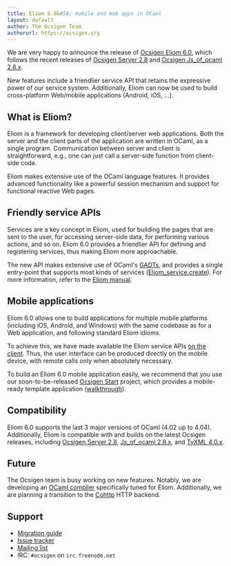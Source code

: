 ```yaml
---
title: Eliom 6.0&#58; mobile and Web apps in OCaml
layout: default
author: The Ocsigen Team
authorurl: https://ocsigen.org
---
```


We are very happy to announce the release of [Ocsigen Eliom 6.0][release],
which follows the recent releases of
[Ocsigen Server 2.8][serverrelease]
and [Ocsigen Js\_of\_ocaml 2.8.x][jsoorelease].

New features include a friendlier service API that retains the
expressive power of our service system. Additionally, Eliom can now be
used to build cross-platform Web/mobile applications (Android, iOS, ...).

## What is Eliom?

Eliom is a framework for developing client/server web
applications. Both the server and the client parts of the application
are written in OCaml, as a single program. Communication between
server and client is straightforward, e.g., one can just call a
server-side function from client-side code.

Eliom makes extensive use of the OCaml language features. It provides
advanced functionality like a powerful session mechanism and support
for functional reactive Web pages.

## Friendly service APIs

Services are a key concept in Eliom, used for building the pages that
are sent to the user, for accessing server-side data, for performing
various actions, and so on. Eliom 6.0 provides a friendlier API for
defining and registering services, thus making Eliom more
approachable.

The new API makes extensive use of OCaml's [GADTs][gadt], and provides
a single entry-point that supports most kinds of services
([Eliom_service.create][servicecreate]). For more information, refer
to the [Eliom manual][servicemanual].

## Mobile applications

Eliom 6.0 allows one to build applications for multiple mobile
platforms (including iOS, Android, and Windows) with the same codebase
as for a Web application, and following standard Eliom idioms.

To achieve this, we have made available the Eliom service APIs
[on the client][clientservice]. Thus, the user interface can be
produced directly on the mobile device, with remote calls only when
absolutely necessary.

To build an Eliom 6.0 mobile application easily, we recommend that you
use our soon-to-be-released [Ocsigen Start][ostart] project, which
provides a mobile-ready template application
([walkthrough][mobilewalkthrough]).

## Compatibility

Eliom 6.0 supports the last 3 major versions of OCaml (4.02 up to
4.04). Additionally, Eliom is compatible with and builds on the
latest Ocsigen releases, including
[Ocsigen Server 2.8][serverrelease],
[Js\_of\_ocaml 2.8.x][jsoorelease], and [TyXML 4.0.x][tyxmlrelease].

## Future

The Ocsigen team is busy working on new features. Notably, we are
developing an [OCaml compiler][eliomc] specifically tuned for
Eliom. Additionally, we are planning a transition to the
[Cohttp][cohttp] HTTP backend.

## Support

- [Migration guide][migration]
- [Issue tracker][issues]
- [Mailing list][list]
- IRC: `#ocsigen` on `irc.freenode.net`

[release]: https://github.com/ocsigen/eliom/releases/tag/6.0.0
[serverrelease]: https://github.com/ocsigen/ocsigenserver/releases/tag/2.8
[jsoorelease]: https://github.com/ocsigen/js_of_ocaml/releases/tag/2.8.3
[tyxmlrelease]: https://github.com/ocsigen/tyxml/releases/tag/4.0.1

[migration]: https://ocsigen.org/eliom/Eliom60
[issues]: https://github.com/ocsigen/eliom/issues
[list]: https://sympa.inria.fr/sympa/info/ocsigen
[clientservice]: https://ocsigen.org/eliom/manual/clientserver-services
[ostart]: https://github.com/ocsigen/ocsigen-start
[mobilewalkthrough]: https://ocsigen.org/tuto/manual/mobile
[eliomc]: https://github.com/ocsigen/ocaml-eliom
[cohttp]: https://github.com/mirage/ocaml-cohttp
[gadt]: https://en.wikipedia.org/wiki/Generalized_algebraic_data_type
[servicecreate]: https://ocsigen.org/eliom/api/server/Eliom_service#VALcreate
[servicemanual]: https://ocsigen.org/eliom/dev/manual/server-services
